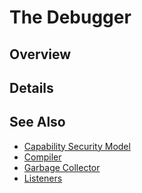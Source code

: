 The Debugger
============

## Overview




## Details




## See Also
* [Capability Security Model](Capability_Security_Model.md)
* [Compiler](Compiler.md)
* [Garbage Collector](Garbage_Collector.md)
* [Listeners](Listeners.md)
